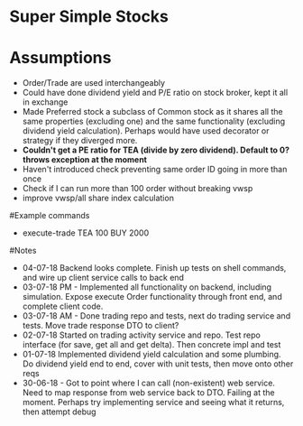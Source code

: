 # Super Simple Stocks

# Assumptions

- Order/Trade are used interchangeably
- Could have done dividend yield and P/E ratio on stock broker, kept it all in exchange
- Made Preferred stock a subclass of Common stock as it shares all the same properties (excluding one) and the same functionality (excluding dividend yield calculation). Perhaps would have used decorator or strategy if they diverged more.
- **Couldn't get a PE ratio for TEA (divide by zero dividend). Default to 0? throws exception at the moment**
- Haven't introduced check preventing same order ID going in more than once
- Check if I can run more than 100 order without breaking vwsp
- improve vwsp/all share index calculation

#Example commands

- execute-trade TEA 100 BUY 2000

#Notes

- 04-07-18 Backend looks complete. Finish up tests on shell commands, and wire up client service calls to back end
- 03-07-18 PM - Implemented all functionality on backend, including simulation. Expose execute Order functionality through front end, and complete client code.
- 03-07-18 AM - Done trading repo and tests, next do trading service and tests. Move trade response DTO to client?
- 02-07-18 Started on trading activity service and repo. Test repo interface (for save, get all and get delta). Then concrete impl and test
- 01-07-18 Implemented dividend yield calculation and some plumbing. Do dividend yield end to end, cover with unit tests, then move onto other reqs
- 30-06-18 - Got to point where I can call (non-existent) web service. Need to map response from web service back to DTO. Failing at the moment. Perhaps try implementing service and seeing what it returns, then attempt debug